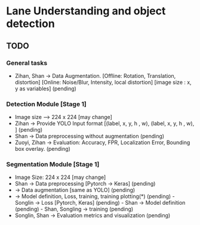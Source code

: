 # Lane Understanding and object detection

## TODO

### General tasks

- Zihan, Shan -> Data Augmentation.  [Offline: Rotation, Translation,  distortion] [Online: Noise/Blur, Intensity, local distortion] [image size : x, y as variables]  (pending)

### Detection Module [Stage 1]

- Image size —> 224 x 224 [may change]  
- Zihan -> Provide YOLO Input format [(label, x, y, h , w), (label, x, y, h , w), ]  (pending)
- Shan -> Data preprocessing without augmentation  (pending)
- Zuoyi, Zihan ->  Evaluation: Accuracy, FPR, Localization Error, Bounding box overlay.  (pending)


### Segmentation Module [Stage 1]

- Image Size: 224 x 224 [may change]
- Shan -> Data preprocessing [Pytorch -> Keras]  (pending)
- -> Data augmentation [same as YOLO]  (pending)
- -> Model definition, Loss, training, training plotting(*)  (pending)
		- Songlin -> Loss [Pytorch, Keras]  (pending)
		- Shan -> Model definition  (pending)
		- Shan, Songling -> training  (pending)
- Songlin, Shan -> Evaluation metrics and visualization  (pending)
